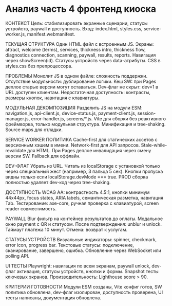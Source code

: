 # Анализ часть 4 фронтенд киоска

КОНТЕКСТ
Цель: стабилизировать экранные сценарии, статусы устройств, paywall и доступность. Вход: index.html, styles.css, service-worker.js, manifest.webmanifest.

ТЕКУЩАЯ СТРУКТУРА
Один HTML файл с встроенным JS. Экраны: attract, welcome (terms), services, thickness intro, thickness flow, diagnostics connection, scanning, paywall, results, reports. Навигация через showScreen(id). Статусы устройств через data-атрибуты. CSS в styles.css без препроцессора.

ПРОБЛЕМЫ
Монолит JS в одном файле: сложность поддержки. Отсутствие модульности: дублирование логики. Кеш SW: при Pages деплое старые версии могут оставаться. Dev-флаг не скрыт: dev=1 в URL доступен клиентам. Недостаточная доступность: контрасты, размеры кнопок, навигация с клавиатуры.

МОДУЛЬНАЯ ДЕКОМПОЗИЦИЯ
Разделить JS на модули ESM: navigation.js, api-client.js, device-status.js, payment-client.js, session-manager.js, error-handler.js, screens/*.js. Vite для сборки без реактивного фреймворка, только модульная структура. Минификация и tree-shaking. Source maps для отладки.

SERVICE WORKER ПОЛИТИКА
Cache-first для статических ассетов с версионным хэшем в имени. Network-first для API запросов. Stale-while-revalidate для HTML. При Pages деплое инвалидация через смену версии SW. Fallback для оффлайн.

DEV-ФЛАГ
Убрать из URL. Читать из localStorage с установкой только через специальный жест (например, 3 пальца 5 сек). Кнопки пропуска видны только если localStorage.devMode === true. PROD сборка полностью удаляет dev-код через tree-shaking.

ДОСТУПНОСТЬ
WCAG AA: контрастность 4.5:1, кнопки минимум 44x44px, focus states, ARIA labels, семантическая разметка, навигация Tab. Тестирование: axe-core, ручная проверка с клавиатурой, screen reader совместимость.

PAYWALL
Blur фильтр на контейнер результатов до оплаты. Модальное окно payment с QR и статусом. После подтверждения: unblur и unlock. Таймаут платежа 10 минут. Отмена: возврат к услугам.

СТАТУСЫ УСТРОЙСТВ
Визуальные индикаторы: spinner, checkmark, error icon, progress bar. Текстовые статусы: подключение, сканирование, завершено, ошибка. Обновление через WebSocket или polling API.

UI ТЕСТЫ
Playwright: навигация по всем экранам, paywall unlock, dev-флаг активация, статусы устройств, кнопки и формы. Snapshot тесты ключевых экранов. Производительность: Lighthouse score > 90.

КРИТЕРИИ ГОТОВНОСТИ
Модули ESM созданы, Vite конфиг готов, SW политика обновлена, dev-флаг изолирован, доступность проверена, UI тесты написаны, документация обновлена.
